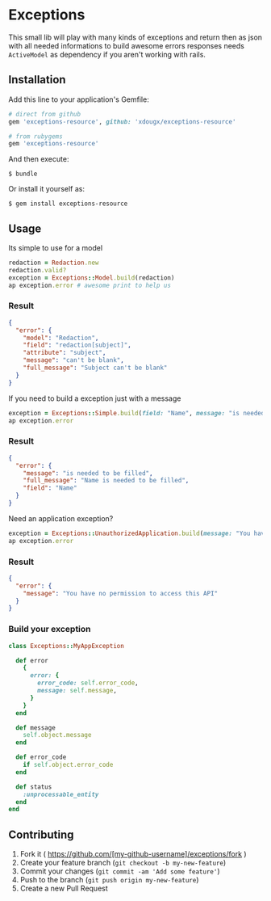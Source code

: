 # Exceptions

This small lib will play with many kinds of exceptions and return then as json with all needed informations to build awesome errors responses
needs `ActiveModel` as dependency if you aren't working with rails.

## Installation

Add this line to your application's Gemfile:

```ruby
# direct from github
gem 'exceptions-resource', github: 'xdougx/exceptions-resource'

# from rubygems
gem 'exceptions-resource'
```

And then execute:

    $ bundle

Or install it yourself as:

    $ gem install exceptions-resource

## Usage

Its simple to use for a model

``` ruby
redaction = Redaction.new
redaction.valid?
exception = Exceptions::Model.build(redaction)
ap exception.error # awesome print to help us
```

### Result
``` json
{
  "error": {
    "model": "Redaction",
    "field": "redaction[subject]",
    "attribute": "subject",
    "message": "can't be blank",
    "full_message": "Subject can't be blank"
  }
}
```

If you need to build a exception just with a message

``` ruby
exception = Exceptions::Simple.build(field: "Name", message: "is needed to be filled")
ap exception.error
```

### Result
``` json
{
  "error": {
    "message": "is needed to be filled",
    "full_message": "Name is needed to be filled",
    "field": "Name"
  }
}
```

Need an application exception?

``` ruby
exception = Exceptions::UnauthorizedApplication.build(message: "You have no permission to access this API")
ap exception.error
```

### Result
``` json
{
  "error": {
    "message": "You have no permission to access this API"
  }
}
```

### Build your exception

``` ruby
class Exceptions::MyAppException

  def error
    { 
      error: { 
        error_code: self.error_code, 
        message: self.message,
      } 
    }
  end

  def message 
    self.object.message
  end

  def error_code
    if self.object.error_code
  end

  def status
    :unprocessable_entity
  end
end
```

## Contributing

1. Fork it ( https://github.com/[my-github-username]/exceptions/fork )
2. Create your feature branch (`git checkout -b my-new-feature`)
3. Commit your changes (`git commit -am 'Add some feature'`)
4. Push to the branch (`git push origin my-new-feature`)
5. Create a new Pull Request
